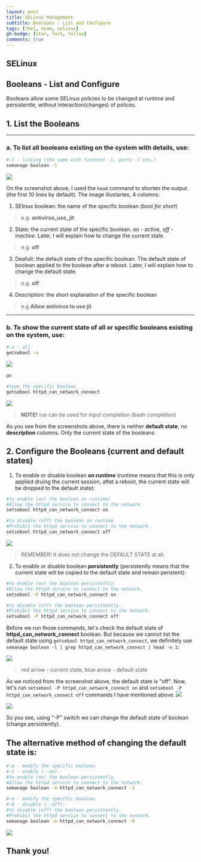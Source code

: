 ```yaml
---
layout: post
title: SELinux Management
subtitle: Booleans - List and Configure
tags: [rhel, exam, selinux]
gh-badge: [star, fork, follow]
comments: true
---
```


## SELinux

## Booleans - **List and Configure**

Booleans allow some SELinux policies to be changed at runtime and persistentle, without interaction(changes) of polices.

## 1. List the Booleans

---

### a. To **list all** booleans existing on the system **with details**, use:
``` bash
#-l - listing (the same with fcontext -l, ports -l etc.) 
semanage boolean -l
```
![](https://i.imgur.com/lQbff6d.png)

On the screenshot above, I used the `head` command to shorten the output. (the first 10 lines by default). The image illustartes, 4 colomns:

1. SElinux boolean: the name of the specific boolean (bool *for short*)
> e.g. **antivirus_use_jit**
2. State: the current state of the specific boolean. *on - active, off - inactive*. Later, I will explain how to change the current state. 
> e.g. **off**
3. Deafult: the default state of the specific boolean. The default state of boolean applied to the boolean after a reboot. Later, I will explain how to change the default state. 
> e.g. **off**
4. Description: the short explanation of the specific boolean 
> e.g **Allow antivirus to use jit**

---

### b. To **show the current state** of all or specific booleans existing on the system, use:

``` bash
#-a - all
getsebool -a
```
![](https://i.imgur.com/sCv7ZdC.png)


*or*

``` bash
#type the specific boolean
getsebool httpd_can_network_connect
```
![](https://i.imgur.com/R1gzMFw.png)

> **NOTE!** `tab` can be used for input completion (bash completion)

As you see from the screenshots above, there is neither **default state**, no **description** columns. Only the current state of the booleans


## 2. Configure the Booleans (current and default states)



1. To enable or disable boolean **on runtime** (runtime means that this is only applied druing the current session, aftet a reboot, the current state will be dropped to the default state):

``` bash
#to enable (on) the boolean on runtime/
#Allow the httpd service to connect to the network.
setsebool httpd_can_network_connect on
```
``` bash
#to disable (off) the boolean on runtime.
#Prohibit the httpd service to connect to the network.
setsebool httpd_can_network_connect off
```
![](https://i.imgur.com/s6Ri9HM.png)
> REMEMBER! It does not change the DEFAULT STATE at all.

2. To enable or disable boolean **persistently** (persistently means that the current state will be copied to the default state and remain peristent):

``` bash
#to enable (on) the boolean persistently.
#Allow the httpd service to connect to the network.
setsebool -P httpd_can_network_connect on
```
``` bash
#to disable (off) the boolean persistently.
#Prohibit the httpd service to connect to the network.
setsebool -P httpd_can_network_connect off
```
Before we run those commands, let's check the default state of **httpd_can_network_connect** boolean. But because we cannot list the default state using `getsebool httpd_can_network_connect`, we definitely use `semanage boolean -l | grep httpd_can_network_connect | head -n 1`:

![](https://i.imgur.com/h3nJMCK.png)
> red arrow - current state, blue arrow - default state

As we noticed from the screenshot above, the default state is "off".
Now, let's run `setsebool -P httpd_can_network_connect on` and `setsebool -P httpd_can_network_connect off` commands I have mentioned above.
![](https://i.imgur.com/6UgfCvy.png)

![](https://i.imgur.com/qMcoREe.png)

So you see, using "-P" switch we can change the default state of boolean (change persistently).

## The alternative method of changing the default state is:

``` bash
#-m - modify the specific boolean.
#-1 - enable (--on).
#to enable (on) the boolean persistently.
#Allow the httpd service to connect to the network.
semanage boolean -m httpd_can_network_connect -1

```

``` bash
#-m - modify the specific boolean.
#-0 - disable (--off).
#to disable (off) the boolean persistently.
#Prohibit the httpd service to connect to the network.
semanage boolean -m httpd_can_network_connect -0
```
![](https://i.imgur.com/Y1q6TJc.png)

## Thank you!




